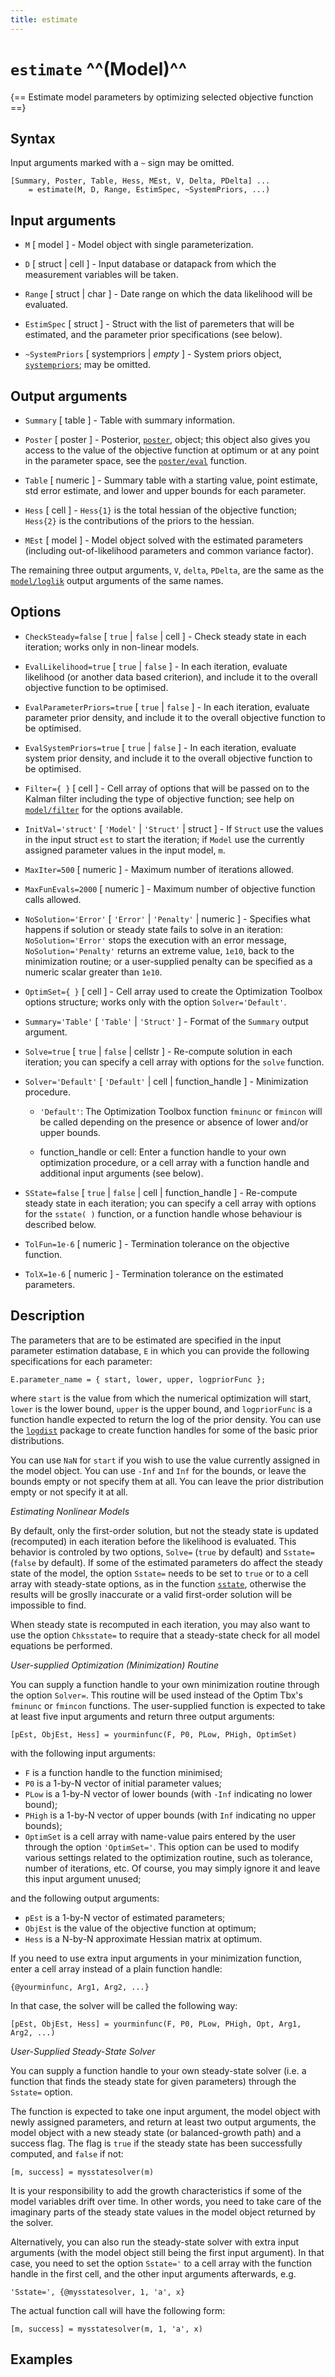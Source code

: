 ```yaml
---
title: estimate
---
```


# `estimate` ^^(Model)^^

{== Estimate model parameters by optimizing selected objective function ==}


## Syntax

Input arguments marked with a `~` sign may be omitted.

    [Summary, Poster, Table, Hess, MEst, V, Delta, PDelta] ...
        = estimate(M, D, Range, EstimSpec, ~SystemPriors, ...)


## Input arguments

* `M` [ model ] - Model object with single parameterization.

* `D` [ struct | cell ] - Input database or datapack from which the
measurement variables will be taken.

* `Range` [ struct | char ] - Date range on which the data likelihood
will be evaluated.

* `EstimSpec` [ struct ] - Struct with the list of paremeters that will be
estimated, and the parameter prior specifications (see below).

* `~SystemPriors` [ systempriors | *empty* ] - System priors object,
[`systempriors`](systempriors/Contents); may be omitted.


## Output arguments

* `Summary` [ table ] - Table with summary information.

* `Poster` [ poster ] - Posterior, [`poster`](poster/Contents), object;
this object also gives you access to the value of the objective function
at optimum or at any point in the parameter space, see the
[`poster/eval`](poster/eval) function.

* `Table` [ numeric ] - Summary table with a starting value, point
estimate, std error estimate, and lower and upper bounds for each
parameter. 

* `Hess` [ cell ] - `Hess{1}` is the total hessian of the objective
function; `Hess{2}` is the contributions of the priors to the hessian.

* `MEst` [ model ] - Model object solved with the estimated parameters
(including out-of-likelihood parameters and common variance factor).

The remaining three output arguments, `V`, `delta`, `PDelta`, are the
same as the [`model/loglik`](model/loglik) output arguments of the same
names.


## Options

* `CheckSteady=false` [ `true` | `false` | cell ] - Check steady state in
each iteration; works only in non-linear models.

* `EvalLikelihood=true` [ `true` | `false` ] - In each iteration, evaluate
likelihood (or another data based criterion), and include it to the
overall objective function to be optimised.

* `EvalParameterPriors=true` [ `true` | `false` ] - In each iteration,
evaluate parameter prior density, and include it to the overall objective
function to be optimised.

* `EvalSystemPriors=true` [ `true` | `false` ] - In each iteration,
evaluate system prior density, and include it to the overall objective
function to be optimised.

* `Filter={ }` [ cell ] - Cell array of options that will be passed on to
the Kalman filter including the type of objective function; see help on
[`model/filter`](model/filter) for the options available.

* `InitVal='struct'` [ `'Model'` | `'Struct'` | struct ] - If `Struct`
use the values in the input struct `est` to start the iteration; if
`Model` use the currently assigned parameter values in the input model,
`m`.

* `MaxIter=500` [ numeric ] - Maximum number of iterations allowed.

* `MaxFunEvals=2000` [ numeric ] - Maximum number of objective function
calls allowed.

* `NoSolution='Error'` [ `'Error'` | `'Penalty'` | numeric ] - Specifies
what happens if solution or steady state fails to solve in an iteration:
`NoSolution='Error'` stops the execution with an error message,
`NoSolution='Penalty'` returns an extreme value, `1e10`, back to the
minimization routine; or a user-supplied penalty can be specified as a
numeric scalar greater than `1e10`.

* `OptimSet={ }` [ cell ] - Cell array used to create the Optimization
Toolbox options structure; works only with the option `Solver='Default'`.

* `Summary='Table'` [ `'Table'` | `'Struct'` ] - Format of the `Summary`
output argument.

* `Solve=true` [ `true` | `false` | cellstr ] - Re-compute solution in
each iteration; you can specify a cell array with options for the `solve`
function.

* `Solver='Default'` [ `'Default'` | cell | function_handle ] -
Minimization procedure.

    * `'Default'`: The Optimization Toolbox function `fminunc` or
    `fmincon` will be called depending on the presence or absence of
    lower and/or upper bounds.

    * function_handle or cell: Enter a function handle to your own
    optimization procedure, or a cell array with a function handle and
    additional input arguments (see below).

* `SState=false` [ `true` | `false` | cell | function_handle ] -
Re-compute steady state in each iteration; you can specify a cell array
with options for the `sstate( )` function, or a function handle whose
behaviour is described below.

* `TolFun=1e-6` [ numeric ] - Termination tolerance on the objective
function.

* `TolX=1e-6` [ numeric ] - Termination tolerance on the estimated
parameters.


## Description

The parameters that are to be estimated are specified in the input
parameter estimation database, `E` in which you can provide the following
specifications for each parameter:

    E.parameter_name = { start, lower, upper, logpriorFunc };

where `start` is the value from which the numerical optimization will
start, `lower` is the lower bound, `upper` is the upper bound, and
`logpriorFunc` is a function handle expected to return the log of the
prior density. You can use the [`logdist`](logdist/Contents) package to
create function handles for some of the basic prior distributions.

You can use `NaN` for `start` if you wish to use the value currently
assigned in the model object. You can use `-Inf` and `Inf` for the
bounds, or leave the bounds empty or not specify them at all. You can
leave the prior distribution empty or not specify it at all.


_Estimating Nonlinear Models_

By default, only the first-order solution, but not the steady state is
updated (recomputed) in each iteration before the likelihood is
evaluated. This behavior is controled by two options, `Solve=` (`true`
by default) and `Sstate=` (`false` by default). If some of the
estimated parameters do affect the steady state of the model, the option
`Sstate=` needs to be set to `true` or to a cell array with
steady-state options, as in the function [`sstate`](model/sstate),
otherwise the results will be groslly inaccurate or a valid first-order
solution will be impossible to find.

When steady state is recomputed in each iteration, you may also want to
use the option `Chksstate=` to require that a steady-state check for
all model equations be performed.


_User-supplied Optimization (Minimization) Routine_

You can supply a function handle to your own minimization routine through
the option `Solver=`. This routine will be used instead of the Optim
Tbx's `fminunc` or `fmincon` functions. The user-supplied function is
expected to take at least five input arguments and return three output
arguments:

    [pEst, ObjEst, Hess] = yourminfunc(F, P0, PLow, PHigh, OptimSet)

with the following input arguments:

* `F` is a function handle to the function minimised;
* `P0` is a 1-by-N vector of initial parameter values;
* `PLow` is a 1-by-N vector of lower bounds (with `-Inf` indicating no
lower bound);
* `PHigh` is a 1-by-N vector of upper bounds (with `Inf` indicating no
upper bounds);
* `OptimSet` is a cell array with name-value pairs entered by the user
through the option `'OptimSet='`. This option can be used to modify
various settings related to the optimization routine, such as tolerance,
number of iterations, etc. Of course, you may simply ignore it and leave
this input argument unused;

and the following output arguments:

* `pEst` is a 1-by-N vector of estimated parameters;
* `ObjEst` is the value of the objective function at optimum;
* `Hess` is a N-by-N approximate Hessian matrix at optimum.

If you need to use extra input arguments in your minimization function,
enter a cell array instead of a plain function handle:

    {@yourminfunc, Arg1, Arg2, ...}

In that case, the solver will be called the following way:

    [pEst, ObjEst, Hess] = yourminfunc(F, P0, PLow, PHigh, Opt, Arg1, Arg2, ...)


_User-Supplied Steady-State Solver_

You can supply a function handle to your own steady-state solver (i.e. a
function that finds the steady state for given parameters) through the
`Sstate=` option.

The function is expected to take one input argument, the model object
with newly assigned parameters, and return at least two output arguments,
the model object with a new steady state (or balanced-growth path) and a
success flag. The flag is `true` if the steady state has been successfully
computed, and `false` if not:

    [m, success] = mysstatesolver(m)

It is your responsibility to add the growth characteristics if some of
the model variables drift over time. In other words, you need to take
care of the imaginary parts of the steady state values in the model
object returned by the solver.

Alternatively, you can also run the steady-state solver with extra input
arguments (with the model object still being the first input argument).
In that case, you need to set the option `Sstate='` to a cell array with
the function handle in the first cell, and the other input arguments
afterwards, e.g.

    'Sstate=', {@mysstatesolver, 1, 'a', x}

The actual function call will have the following form:

    [m, success] = mysstatesolver(m, 1, 'a', x)


## Examples




